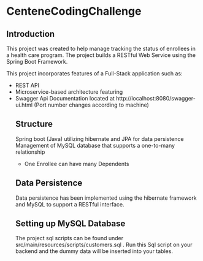 # CenteneCodingChallenge

<h2> Introduction </h2>

This project was created to help manage tracking the status of enrollees in a health care program. The project builds a RESTful Web Service using the Spring Boot Framework.
 
This project incorporates features of a Full-Stack application such as: 
<ul>
<li> REST API </li>
<li> Microservice-based architecture featuring  </li>
 <li> Swagger Api Documentation located at http://localhost:8080/swagger-ui.html (Port number changes according to machine) </li

 </ul>
<h2> Structure </h2>
Spring boot (Java) utilizing hibernate and JPA for data persistence
Management of MySQL database that supports a one-to-many relationship
<ul>
 <li> One Enrollee can have many Dependents </li>
</ul>
<h2> Data Persistence </h2>
Data persistence has been implemented using the hibernate framework and MySQL to support a RESTful interface.
<h2> Setting up MySQL Database </h2>
The project sql scripts can be found under src/main/resources/scripts/customers.sql . Run this Sql script on your backend and the dummy data will be inserted into your tables.

